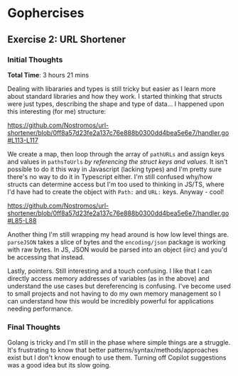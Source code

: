 # Gophercises

## Exercise 2: URL Shortener

### Initial Thoughts
**Total Time**: 3 hours 21 mins

Dealing with libararies and types is still tricky but easier as I learn more about standard libraries and how they work. I started thinking that structs were just types, describing the shape and type of data... I happened upon this interesting (for me) structure:

https://github.com/Nostromos/url-shortener/blob/0ff8a57d23fe2a137c76e888b0300dd4bea5e6e7/handler.go#L113-L117

We create a map, then loop through the array of `pathURLs` and assign keys and values in `pathsToUrls` *by referencing the struct keys and values*. It isn't possible to do it this way in Javascript (lacking types) and I'm pretty sure there's no way to do it in Typescript either. I'm still confused why/how structs can determine access but I'm too used to thinking in JS/TS, where I'd have had to create the object with `Path:` and `URL:` keys. Anyway - cool!

https://github.com/Nostromos/url-shortener/blob/0ff8a57d23fe2a137c76e888b0300dd4bea5e6e7/handler.go#L85-L88

Another thing I'm still wrapping my head around is how low level things are. `parseJSON` takes a slice of bytes and the `encoding/json` package is working with raw bytes. In JS, JSON would be parsed into an object (iirc) and you'd be accessing that instead. 

Lastly, pointers. Still interesting and a touch confusing. I like that I can directly access memory addresses of variables (as in the above) and understand the use cases but dereferencing is confusing. I've become used to small projects and not having to do my own memory management so I can understand how this would be incredibly powerful for applications needing performance.

### Final Thoughts
Golang is tricky and I'm still in the phase where simple things are a struggle. It's frustrating to know that better patterns/syntax/methods/approaches exist but I don't know enough to use them. Turning off Copilot suggestions was a good idea but its slow going. 